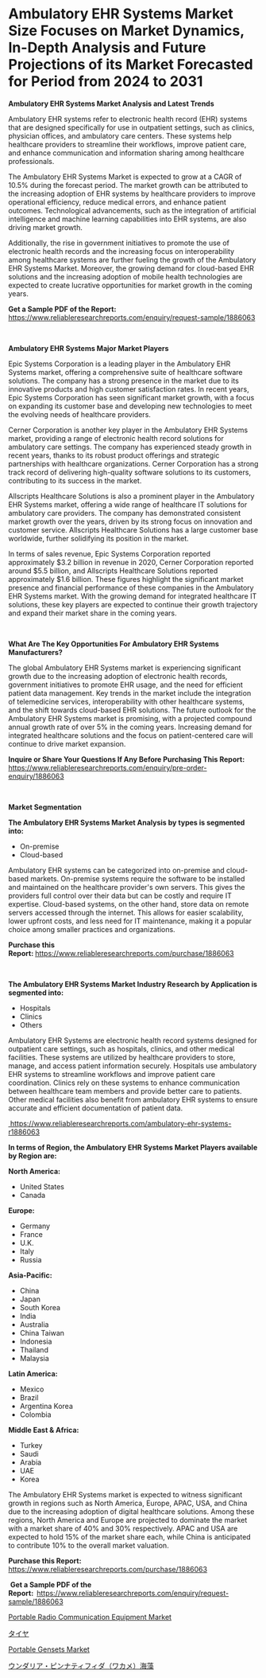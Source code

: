 <p><h1>Ambulatory EHR Systems Market Size Focuses on Market Dynamics, In-Depth Analysis and Future Projections of its Market Forecasted for Period from 2024 to 2031</h1></p><p><strong>Ambulatory EHR Systems Market Analysis and Latest Trends</strong></p>
<p><p>Ambulatory EHR systems refer to electronic health record (EHR) systems that are designed specifically for use in outpatient settings, such as clinics, physician offices, and ambulatory care centers. These systems help healthcare providers to streamline their workflows, improve patient care, and enhance communication and information sharing among healthcare professionals.</p><p>The Ambulatory EHR Systems Market is expected to grow at a CAGR of 10.5% during the forecast period. The market growth can be attributed to the increasing adoption of EHR systems by healthcare providers to improve operational efficiency, reduce medical errors, and enhance patient outcomes. Technological advancements, such as the integration of artificial intelligence and machine learning capabilities into EHR systems, are also driving market growth.</p><p>Additionally, the rise in government initiatives to promote the use of electronic health records and the increasing focus on interoperability among healthcare systems are further fueling the growth of the Ambulatory EHR Systems Market. Moreover, the growing demand for cloud-based EHR solutions and the increasing adoption of mobile health technologies are expected to create lucrative opportunities for market growth in the coming years.</p></p>
<p><strong>Get a Sample PDF of the Report:&nbsp;</strong> <a href="https://www.reliableresearchreports.com/enquiry/request-sample/1886063">https://www.reliableresearchreports.com/enquiry/request-sample/1886063</a></p>
<p>&nbsp;</p>
<p><strong>Ambulatory EHR Systems Major Market Players</strong></p>
<p><p>Epic Systems Corporation is a leading player in the Ambulatory EHR Systems market, offering a comprehensive suite of healthcare software solutions. The company has a strong presence in the market due to its innovative products and high customer satisfaction rates. In recent years, Epic Systems Corporation has seen significant market growth, with a focus on expanding its customer base and developing new technologies to meet the evolving needs of healthcare providers.</p><p>Cerner Corporation is another key player in the Ambulatory EHR Systems market, providing a range of electronic health record solutions for ambulatory care settings. The company has experienced steady growth in recent years, thanks to its robust product offerings and strategic partnerships with healthcare organizations. Cerner Corporation has a strong track record of delivering high-quality software solutions to its customers, contributing to its success in the market.</p><p>Allscripts Healthcare Solutions is also a prominent player in the Ambulatory EHR Systems market, offering a wide range of healthcare IT solutions for ambulatory care providers. The company has demonstrated consistent market growth over the years, driven by its strong focus on innovation and customer service. Allscripts Healthcare Solutions has a large customer base worldwide, further solidifying its position in the market.</p><p>In terms of sales revenue, Epic Systems Corporation reported approximately $3.2 billion in revenue in 2020, Cerner Corporation reported around $5.5 billion, and Allscripts Healthcare Solutions reported approximately $1.6 billion. These figures highlight the significant market presence and financial performance of these companies in the Ambulatory EHR Systems market. With the growing demand for integrated healthcare IT solutions, these key players are expected to continue their growth trajectory and expand their market share in the coming years.</p></p>
<p>&nbsp;</p>
<p><strong>What Are The Key Opportunities For Ambulatory EHR Systems Manufacturers?</strong></p>
<p><p>The global Ambulatory EHR Systems market is experiencing significant growth due to the increasing adoption of electronic health records, government initiatives to promote EHR usage, and the need for efficient patient data management. Key trends in the market include the integration of telemedicine services, interoperability with other healthcare systems, and the shift towards cloud-based EHR solutions. The future outlook for the Ambulatory EHR Systems market is promising, with a projected compound annual growth rate of over 5% in the coming years. Increasing demand for integrated healthcare solutions and the focus on patient-centered care will continue to drive market expansion.</p></p>
<p><strong>Inquire or Share Your Questions If Any Before Purchasing This Report:</strong> <a href="https://www.reliableresearchreports.com/enquiry/pre-order-enquiry/1886063">https://www.reliableresearchreports.com/enquiry/pre-order-enquiry/1886063</a></p>
<p>&nbsp;</p>
<p><strong>Market Segmentation</strong></p>
<p><strong>The Ambulatory EHR Systems Market Analysis by types is segmented into:</strong></p>
<p><ul><li>On-premise</li><li>Cloud-based</li></ul></p>
<p><p>Ambulatory EHR systems can be categorized into on-premise and cloud-based markets. On-premise systems require the software to be installed and maintained on the healthcare provider's own servers. This gives the providers full control over their data but can be costly and require IT expertise. Cloud-based systems, on the other hand, store data on remote servers accessed through the internet. This allows for easier scalability, lower upfront costs, and less need for IT maintenance, making it a popular choice among smaller practices and organizations.</p></p>
<p><strong>Purchase this Report:&nbsp;</strong><a href="https://www.reliableresearchreports.com/purchase/1886063">https://www.reliableresearchreports.com/purchase/1886063</a></p>
<p>&nbsp;</p>
<p><strong>The Ambulatory EHR Systems Market Industry Research by Application is segmented into:</strong></p>
<p><ul><li>Hospitals</li><li>Clinics</li><li>Others</li></ul></p>
<p><p>Ambulatory EHR Systems are electronic health record systems designed for outpatient care settings, such as hospitals, clinics, and other medical facilities. These systems are utilized by healthcare providers to store, manage, and access patient information securely. Hospitals use ambulatory EHR systems to streamline workflows and improve patient care coordination. Clinics rely on these systems to enhance communication between healthcare team members and provide better care to patients. Other medical facilities also benefit from ambulatory EHR systems to ensure accurate and efficient documentation of patient data.</p></p>
<p><a href="https://www.reliableresearchreports.com/ambulatory-ehr-systems-r1886063">&nbsp;https://www.reliableresearchreports.com/ambulatory-ehr-systems-r1886063</a></p>
<p><strong>In terms of Region, the Ambulatory EHR Systems Market Players available by Region are:</strong></p>
<p>
    <p> <strong> North America: </strong>
        <ul>
            <li>United States</li>
            <li>Canada</li>
        </ul>
        </p> 
    <p> <strong> Europe: </strong>
        <ul>
            <li>Germany</li>
            <li>France</li>
            <li>U.K.</li>
            <li>Italy</li>
            <li>Russia</li>
        </ul>
        </p> 
    <p> <strong> Asia-Pacific: </strong>
        <ul>
            <li>China</li>
            <li>Japan</li>
            <li>South Korea</li>
            <li>India</li>
            <li>Australia</li>
            <li>China Taiwan</li>
            <li>Indonesia</li>
            <li>Thailand</li>
            <li>Malaysia</li>
        </ul>
        </p> 
    <p> <strong> Latin America: </strong>
        <ul>
            <li>Mexico</li>
            <li>Brazil</li>
            <li>Argentina Korea</li>
            <li>Colombia</li>
        </ul>
        </p> 
    <p> <strong> Middle East & Africa: </strong>
        <ul>
            <li>Turkey</li>
            <li>Saudi</li>
            <li>Arabia</li>
            <li>UAE</li>
            <li>Korea</li>
        </ul>
    </p>
    </p>
<p><p>The Ambulatory EHR Systems market is expected to witness significant growth in regions such as North America, Europe, APAC, USA, and China due to the increasing adoption of digital healthcare solutions. Among these regions, North America and Europe are projected to dominate the market with a market share of 40% and 30% respectively. APAC and USA are expected to hold 15% of the market share each, while China is anticipated to contribute 10% to the overall market valuation.</p></p>
<p><strong>Purchase this Report: </strong><a href="https://www.reliableresearchreports.com/purchase/1886063">https://www.reliableresearchreports.com/purchase/1886063</a></p>
<p>&nbsp;<strong>Get a Sample PDF of the Report:&nbsp;&nbsp;</strong><a href="https://www.reliableresearchreports.com/enquiry/request-sample/1886063">https://www.reliableresearchreports.com/enquiry/request-sample/1886063</a></p>
<p><strong></strong></p>
<p><p><a href="https://github.com/gikababa4/Market-Research-Report-List-1/blob/main/portable-radio-communication-equipment-market.md">Portable Radio Communication Equipment Market</a></p><p><a href="https://github.com/tubbs463/Market-Research-Report-List-2/blob/main/1630428181559.md">タイヤ</a></p><p><a href="https://github.com/muhammadasraf467/Market-Research-Report-List-1/blob/main/portable-gensets-market.md">Portable Gensets Market</a></p><p><a href="https://github.com/LeoraEber/Market-Research-Report-List-1/blob/main/7789525181560.md">ウンダリア・ピンナティフィダ（ワカメ）海藻</a></p></p>